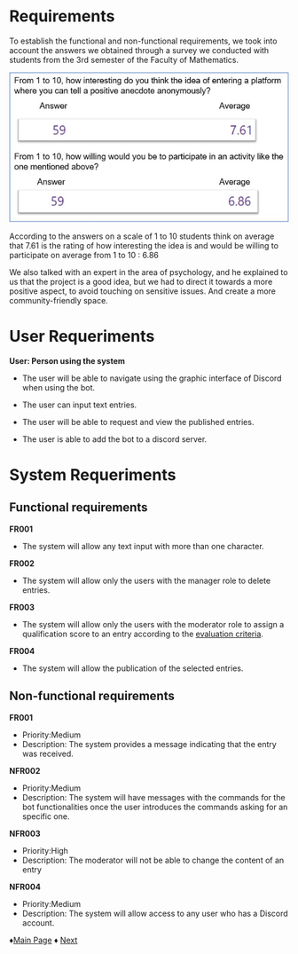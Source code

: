 # Requirements

To establish the functional and non-functional requirements, we took into account 
the answers we obtained through a survey we conducted with students from the 3rd semester of 
the Faculty of Mathematics.

![Survey](https://github.com/Edwin-Lines/Project-Cosmos/blob/main/Resources/Images/SURVEY_IMAGE_2.jpg)

According to the answers on a scale of 1 to 10 students think on average that 7.61 is the rating 
of how interesting the idea is and would be willing to participate on average from 1 to 10 : 6.86


We also talked with an expert in the area of psychology, and he explained to us that the project is a 
good idea, but we had to direct it towards a more positive aspect, to avoid touching on sensitive issues.
And create a more community-friendly space.

# User Requeriments
**User: Person using the system**

- The user will be able to navigate using the graphic interface of Discord when using the bot.

- The user can input text entries.

- The user will be able to request and view the published entries.

- The user is able to add the bot to a discord server.


# System Requeriments

## Functional requirements

**FR001** 
- The system will allow any text input with more than one character.

**FR002** 
- The system will allow only the users with the manager role to delete entries.

**FR003** 
- The system will allow only the users with the moderator role to assign a qualification score to an entry according to the [evaluation criteria](https://github.com/Edwin-Lines/Project-Cosmos/blob/Second-Deadline/Documentation/Prototypes%20and%20Resources/Rubric%20for%20post.pdf).

**FR004** 
- The system will allow the publication of the selected entries.


## Non-functional requirements


**FR001** 
- Priority:Medium 
- Description: The system provides a message indicating that the entry was received.

**NFR002** 
- Priority:Medium
- Description: The system will have messages with the commands for the bot functionalities once the user introduces the commands asking for an specific one.

**NFR003** 
- Priority:High
- Description: The moderator will not be able to change the content of an entry

**NFR004**
- Priority:Medium
- Description: The system will allow access to any user who has a Discord account.
 


 ♦[Main Page](https://github.com/Edwin-Lines/Project-Cosmos/tree/Second-Deadline) 
 ♦ [Next](https://github.com/Edwin-Lines/Project-Cosmos/tree/main/Documentation/Use%20Cases%20Diagram%2C%20User%20Stories%20%26%20Use%20Scenarios "Next")
